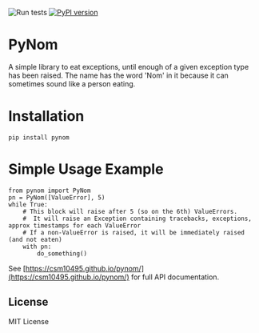 ![Run tests](https://github.com/csm10495/pynom/workflows/Run%20tests/badge.svg) [![PyPI version](https://badge.fury.io/py/pynom.svg)](https://badge.fury.io/py/pynom)

# PyNom

A simple library to eat exceptions, until enough of a given exception type has been raised. The name has the word 'Nom' in it because it can sometimes sound like a person eating.

# Installation
```
pip install pynom
```

# Simple Usage Example
```
from pynom import PyNom
pn = PyNom([ValueError], 5)
while True:
    # This block will raise after 5 (so on the 6th) ValueErrors.
    #  It will raise an Exception containing tracebacks, exceptions, approx timestamps for each ValueError
    # If a non-ValueError is raised, it will be immediately raised (and not eaten)
    with pn:
        do_something()
```
See [https://csm10495.github.io/pynom/](https://csm10495.github.io/pynom/) for full API documentation.

## License
MIT License